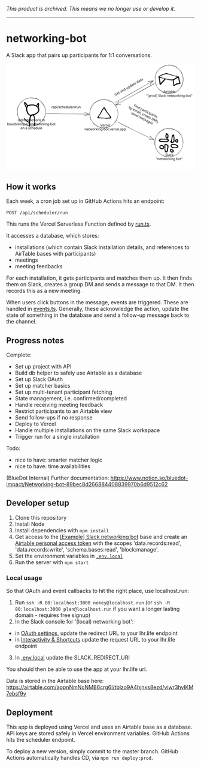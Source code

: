 _This product is archived. This means we no longer use or develop it._

---

# networking-bot

A Slack app that pairs up participants for 1:1 conversations.

![Architecture diagram](./architecture.svg)

## How it works

Each week, a cron job set up in GitHub Actions hits an endpoint:

```
POST /api/scheduler/run
```

This runs the Vercel Serverless Function defined by [run.ts](./src/pages/api/scheduler/run.ts).

It accesses a database, which stores:
- installations (which contain Slack installation details, and references to AirTable bases with participants)
- meetings
- meeting feedbacks

For each installation, it gets participants and matches them up. It then finds them on Slack, creates a group DM and sends a message to that DM. It then records this as a new meeting.

When users click buttons in the message, events are triggered. These are handled in [events.ts](./src/pages/api/slack/events.ts). Generally, these acknowledge the action, update the state of something in the database and send a follow-up message back to the channel.

## Progress notes

Complete:
- Set up project with API
- Build db helper to safely use Airtable as a database
- Set up Slack OAuth
- Set up matcher basics
- Set up multi-tenant participant fetching
- State management, i.e. confirmed/completed
- Handle receiving meeting feedback
- Restrict participants to an Airtable view
- Send follow-ups if no response
- Deploy to Vercel
- Handle multiple installations on the same Slack workspace
- Trigger run for a single installation

Todo:
- nice to have: smarter matcher logic
- nice to have: time availabilities

(BlueDot Internal) Further documentation: https://www.notion.so/bluedot-impact/Networking-bot-89bec8d266884408839970b6d9512c62

## Developer setup

1. Clone this repository
2. Install Node
3. Install dependencies with `npm install`
4. Get access to the [[Example] Slack networking bot](https://airtable.com/appnNmNoNMB6crg6I/tblS8xNuLljBS5Lml/viwx3r0P8Be3s78rh?blocks=hide) base and create an [Airtable personal access token](https://support.airtable.com/docs/creating-and-using-api-keys-and-access-tokens) with the scopes 'data.records:read', 'data.records:write', 'schema.bases:read', 'block:manage'.
5. Set the environment variables in [`.env.local`](./.env.local)
6. Run the server with `npm start`

### Local usage

So that OAuth and event callbacks to hit the right place, use localhost.run:

1. Run `ssh -R 80:localhost:3000 nokey@localhost.run` (or `ssh -R 80:localhost:3000 plan@localhost.run` if you want a longer lasting domain - requires free signup)
2. In the Slack console for '(local) networking bot':
  - in [OAuth settings](https://api.slack.com/apps/A04PEDW8K3R/oauth), update the redirect URL to your lhr.life endpoint
  - in [Interactivity & Shortcuts](https://api.slack.com/apps/A04PEDW8K3R/interactive-messages) update the request URL to your lhr.life endpoint
3. In [.env.local](./.env.local) update the SLACK_REDIRECT_URI

You should then be able to use the app at your lhr.life url.

Data is stored in the Airtable base here: https://airtable.com/appnNmNoNMB6crg6I/tblzo9A4hjnxs8ezd/viwr3hvlKM7ebsf9v

## Deployment

This app is deployed using Vercel and uses an Airtable base as a database. API keys are stored safely in Vercel environment variables. GitHub Actions hits the scheduler endpoint.

To deploy a new version, simply commit to the master branch. GitHub Actions automatically handles CD, via `npm run deploy:prod`.
